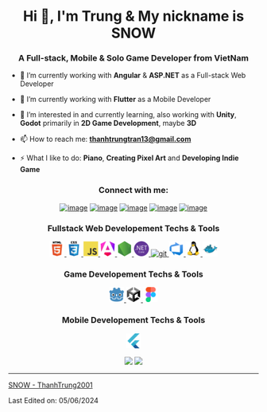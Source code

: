 <h1 align="center">Hi 👋, I'm Trung & My nickname is SNOW </h1>

<h3 align="center">A Full-stack, Mobile & Solo Game Developer from VietNam</h3>

- 🔭 I’m currently working with **Angular** & **ASP.NET** as a Full-stack Web Developer

- 🌱 I’m currently working with **Flutter** as a Mobile Developer

- 🎯 I’m interested in and currently learning, also working with **Unity**, **Godot** primarily in **2D Game Development**, maybe **3D**

- 📫 How to reach me: **thanhtrungtran13@gmail.com**

- ⚡ What I like to do: **Piano**, **Creating Pixel Art** and **Developing Indie Game**

<h3 align="center">Connect with me:</h3>
<div align="center">

[![image](https://img.shields.io/badge/LinkedIn-0077B5?style=for-the-badge&logo=linkedin&logoColor=white)](https://www.linkedin.com/in/tom2001/)
[![image](https://img.shields.io/badge/Facebook-1DA1F2?style=for-the-badge&logo=facebook&logoColor=white)](https://www.facebook.com/tom.2001.asd/)
[![image](https://img.shields.io/badge/Upwork-14a800?style=for-the-badge&logo=upwork&logoColor=white)](https://www.upwork.com/freelancers/~0144c544a801cdddf7)
[![image](https://img.shields.io/badge/Gmail-D14836?style=for-the-badge&logo=facebook&logoColor=white)](mailto:thanhtrungtran13thanhtrungtran13@gmail.com)
[![image](https://img.shields.io/badge/Discord-5865f2?style=for-the-badge&logo=discord&logoColor=white)](https://discordapp.com/users/678853339328544772)
  
</div>

<h3 align="center">Fullstack Web Developement Techs & Tools</h3>

<p align="center"> 
  <a href="https://www.w3.org/html/" target="_blank"> 
    <img src="https://raw.githubusercontent.com/devicons/devicon/master/icons/html5/html5-original-wordmark.svg" alt="html" width="30" height="30"/> 
  </a>
  <a href="https://www.w3schools.com/css/" target="_blank"> 
    <img src="https://raw.githubusercontent.com/devicons/devicon/master/icons/css3/css3-original-wordmark.svg" alt="css" width="30" height="30"/> 
  </a> 
  <a href="https://developer.mozilla.org/en-US/docs/Web/JavaScript" target="_blank"> 
    <img src="https://raw.githubusercontent.com/devicons/devicon/master/icons/javascript/javascript-original.svg" alt="javascript" width="30" height="30"/> 
  </a>  
  <a href="https://angular.io/" target="_blank"> 
    <img src="https://raw.githubusercontent.com/devicons/devicon/master/icons/angular/angular-original.svg" alt="angular" width="30" height="30"/> 
  </a>
  <a href="https://nodejs.org/" target="_blank"> 
    <img src="https://raw.githubusercontent.com/devicons/devicon/master/icons/nodejs/nodejs-original.svg" alt="nodejs" width="30" height="30"/> 
  </a> 
  <a href="https://dotnet.microsoft.com/en-us/apps/aspnet" target="_blank"> 
    <img src="https://raw.githubusercontent.com/devicons/devicon/master/icons/dotnetcore/dotnetcore-original.svg" alt="dotnet" width="30" height="30"/> 
  </a> 
  <a href="https://git-scm.com/" target="_blank"> 
    <img src="https://www.vectorlogo.zone/logos/git-scm/git-scm-icon.svg" alt="git" width="30" height="30"/> 
  </a>
  <a href="https://azure.microsoft.com/en-us/products/devops" target="_blank"> 
    <img src="https://raw.githubusercontent.com/devicons/devicon/master/icons/azuredevops/azuredevops-original.svg" alt="azure devops" width="30" height="30"/> 
  </a>
  <a href="https://www.linux.org/" target="_blank"> 
    <img src="https://raw.githubusercontent.com/devicons/devicon/master/icons/linux/linux-original.svg" alt="linux" width="30" height="30"/> 
  </a> 
  <a href="https://www.docker.com/" target="_blank"> 
        <img src="https://raw.githubusercontent.com/devicons/devicon/master/icons/docker/docker-original.svg" alt="docker" width="30" height="30"/> 
  </a>
</p>

<h3 align="center">Game Developement Techs & Tools</h3>

<p align="center"> 
  <a href="https://www.w3.org/html/" target="_blank"> 
    <img src="https://raw.githubusercontent.com/devicons/devicon/master/icons/godot/godot-original.svg" alt="godot" width="30" height="30"/> 
  </a>
  <a href="https://www.w3schools.com/css/" target="_blank"> 
    <img src="https://raw.githubusercontent.com/devicons/devicon/master/icons/unity/unity-original.svg" alt="unity" width="30" height="30"/> 
  </a> 
  <a href="https://www.figma.com/" target="_blank"> 
    <img src="https://raw.githubusercontent.com/devicons/devicon/master/icons/figma/figma-original.svg" alt="figma" width="30" height="30"/> 
  </a>  
</p>

<h3 align="center">Mobile Developement Techs & Tools</h3>

<p align="center"> 
  <a href="https://flutter.dev/" target="_blank"> 
    <img src="https://raw.githubusercontent.com/devicons/devicon/master/icons/flutter/flutter-original.svg" alt="flutter" width="30" height="30"/> 
  </a>
</p>

<p align= "center">
  <img height= "150" src="https://github-readme-stats.vercel.app/api?username=ThanhTrung2001&theme=yeblu&show_icons=true&include_all_commits=true" />
  <img height= "150" src="https://github-readme-stats.vercel.app/api/top-langs/?username=ThanhTrung2001&theme=yeblu&layout=compact" />
</p>

------

[SNOW - ThanhTrung2001](https://github.com/ThanhTrung2001)

Last Edited on: 05/06/2024

